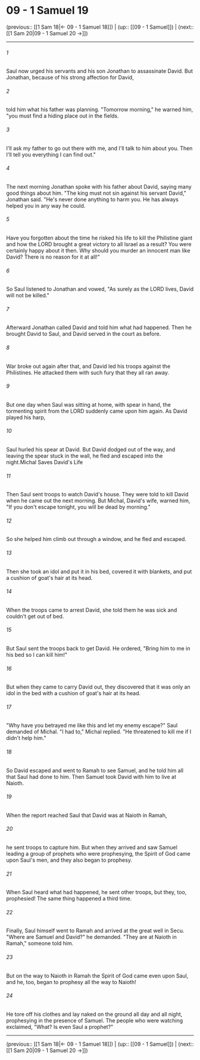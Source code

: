 # 09 - 1 Samuel 19

(previous:: [[1 Sam 18|← 09 - 1 Samuel 18]]) | (up:: [[09 - 1 Samuel]]) | (next:: [[1 Sam 20|09 - 1 Samuel 20 →]])

***


###### 1 
Saul now urged his servants and his son Jonathan to assassinate David. But Jonathan, because of his strong affection for David, 

###### 2 
told him what his father was planning. "Tomorrow morning," he warned him, "you must find a hiding place out in the fields. 

###### 3 
I'll ask my father to go out there with me, and I'll talk to him about you. Then I'll tell you everything I can find out." 

###### 4 
The next morning Jonathan spoke with his father about David, saying many good things about him. "The king must not sin against his servant David," Jonathan said. "He's never done anything to harm you. He has always helped you in any way he could. 

###### 5 
Have you forgotten about the time he risked his life to kill the Philistine giant and how the LORD brought a great victory to all Israel as a result? You were certainly happy about it then. Why should you murder an innocent man like David? There is no reason for it at all!" 

###### 6 
So Saul listened to Jonathan and vowed, "As surely as the LORD lives, David will not be killed." 

###### 7 
Afterward Jonathan called David and told him what had happened. Then he brought David to Saul, and David served in the court as before. 

###### 8 
War broke out again after that, and David led his troops against the Philistines. He attacked them with such fury that they all ran away. 

###### 9 
But one day when Saul was sitting at home, with spear in hand, the tormenting spirit from the LORD suddenly came upon him again. As David played his harp, 

###### 10 
Saul hurled his spear at David. But David dodged out of the way, and leaving the spear stuck in the wall, he fled and escaped into the night.Michal Saves David's Life 

###### 11 
Then Saul sent troops to watch David's house. They were told to kill David when he came out the next morning. But Michal, David's wife, warned him, "If you don't escape tonight, you will be dead by morning." 

###### 12 
So she helped him climb out through a window, and he fled and escaped. 

###### 13 
Then she took an idol and put it in his bed, covered it with blankets, and put a cushion of goat's hair at its head. 

###### 14 
When the troops came to arrest David, she told them he was sick and couldn't get out of bed. 

###### 15 
But Saul sent the troops back to get David. He ordered, "Bring him to me in his bed so I can kill him!" 

###### 16 
But when they came to carry David out, they discovered that it was only an idol in the bed with a cushion of goat's hair at its head. 

###### 17 
"Why have you betrayed me like this and let my enemy escape?" Saul demanded of Michal. "I had to," Michal replied. "He threatened to kill me if I didn't help him." 

###### 18 
So David escaped and went to Ramah to see Samuel, and he told him all that Saul had done to him. Then Samuel took David with him to live at Naioth. 

###### 19 
When the report reached Saul that David was at Naioth in Ramah, 

###### 20 
he sent troops to capture him. But when they arrived and saw Samuel leading a group of prophets who were prophesying, the Spirit of God came upon Saul's men, and they also began to prophesy. 

###### 21 
When Saul heard what had happened, he sent other troops, but they, too, prophesied! The same thing happened a third time. 

###### 22 
Finally, Saul himself went to Ramah and arrived at the great well in Secu. "Where are Samuel and David?" he demanded. "They are at Naioth in Ramah," someone told him. 

###### 23 
But on the way to Naioth in Ramah the Spirit of God came even upon Saul, and he, too, began to prophesy all the way to Naioth! 

###### 24 
He tore off his clothes and lay naked on the ground all day and all night, prophesying in the presence of Samuel. The people who were watching exclaimed, "What? Is even Saul a prophet?"

***

(previous:: [[1 Sam 18|← 09 - 1 Samuel 18]]) | (up:: [[09 - 1 Samuel]]) | (next:: [[1 Sam 20|09 - 1 Samuel 20 →]])

